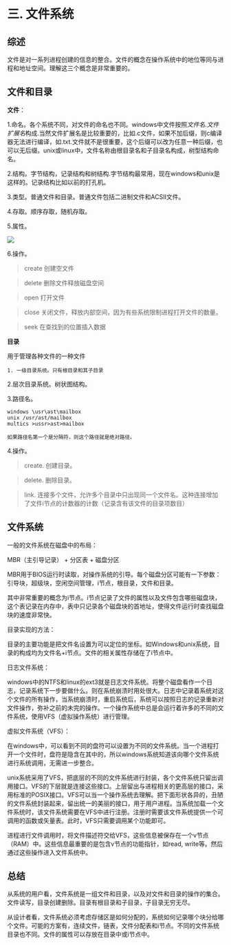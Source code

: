 # 三. 文件系统

## 综述

  文件是对一系列进程创建的信息的整合。文件的概念在操作系统中的地位等同与进程和地址空间。理解这三个概念是非常重要的。

## 文件和目录

  **文件**：

  1.命名。各个系统不同，对文件的命名也不同。windows中文件按照*文件名.文件扩展名*构成.当然文件扩展名是比较重要的，比如.c文件，如果不加后缀，则c编译器无法进行编译，如.txt.文件就不是很重要，这个后缀可以改为任意一种后缀，也可以无后缀。unix或linux中，文件名称由根目录名和子目录名构成，树型结构命名。

  2.结构。字节结构，记录结构和树结构.字节结构最常用，现在windows和unix是这样的。记录结构比如以前的打孔机。

  3.类型。普通文件和目录。普通文件包括二进制文件和ACSII文件。

  4.存取。顺序存取，随机存取。

  5.属性。

  ![](https://github.com/joy20182018/StudyBlog/blob/master/imag/2019-04-15%20200949.jpg)

  6.操作。

> create 创建空文件

> delete 删除文件释放磁盘空间

> open 打开文件

> close 关闭文件，释放内部空间，因为有些系统限制进程打开文件的数量。

> seek 在查找到的位置插入数据

  **目录**

  用于管理各种文件的一种文件

```
1. 一级目录系统。只有根目录和其子目录
```

  2.层次目录系统。树状图结构。

  3.路径名。

```
windows \usr\ast\mailbox
unix /usr/ast/mailbox
multics >ussr>ast>mailbox

如果路径名第一个是分隔符，则这个路径就是绝对路径。
```

  4.操作。

> create. 创建目录。

> delete. 删除目录。

> link. 连接多个文件，允许多个目录中只出现同一个文件名。这种连接增加了文件i节点的计数器的计数（记录含有该文件的目录项数目）

## 文件系统



  一般的文件系统在磁盘中的布局：

  MBR（主引导记录） + 分区表 + 磁盘分区

MBR用于BIOS运行时读取，对操作系统的引导。每个磁盘分区可能有一下参数：引导块，超级块，空闲空间管理，i节点，根目录，文件和目录。

​      其中非常重要的概念为i节点。i节点记录了文件的属性以及文件包含哪些磁盘块，这个表记录在内存中，表中只记录各个磁盘块的首地址，使得文件运行时查找磁盘块的速度非常快。

目录实现的方法：

​        目录的主要功能是把文件名设置为可以定位的坐标。如Windows和unix系统，目录的构成均为文件名+i节点。文件的相关属性存储在了i节点中。

日志文件系统：

​       windows中的NTFS和linux的ext3就是日志文件系统。将整个磁盘看作一个日志，记录系统下一步要做什么。则在系统崩溃时用处很大。日志中记录着系统对这个文件的所有操作，当系统崩溃时，重启系统后，系统可以按照日志的记录重新对文件操作，弥补之前的未完的操作。一个操作系统中总是会运行着许多的不同的文件系统，使用VFS（虚拟操作系统）进行管理。

虚拟文件系统（VFS）：

​        在windows中，可以看到不同的盘符可以设置为不同的文件系统。当一个进程打开一个文件时，盘符是隐含在其中的，所以windows系统知道该向哪个文件系统进行系统调用，无需进一步整合。

​        unix系统采用了VFS，把底层的不同的文件系统进行封装，各个文件系统只留出调用接口。VFS的下层就是连接这些接口。上层留出与进程相关的更高层的接口，采用标准的POSIX接口。VFS可以当一个操作系统去理解。把下面形状各异的，丑陋的文件系统封装起来，留出统一的美丽的接口，用于用户进程。当系统加载一个文件系统时，该文件系统需要在VFS中进行注册。注册时需要该文件系统提供一个可调用的函数或矢量表。此时，VFS只需要调用某个功能即可。

​        进程进行文件调用时，将文件描述符交给VFS，这些信息被保存在一个v节点（RAM）中。这些信息最重要的是包含v节点的功能指针，如read, write等。然后通过这些操作进入文件系统中。



## 总结

​       从系统的用户看，文件系统是一组文件和目录，以及对文件和目录的操作的集合。文件读写，目录创建删除。目录有根目录和子目录，子目录无穷无尽。

​       从设计者看，文件系统必须考虑存储区是如何分配的，系统如何记录哪个块分给哪个文件。可能的方案有，连续文件，链表，文件分配表和i节点。不同的文件系统目录也不同。文件的属性可以存放在目录中或i节点中。
